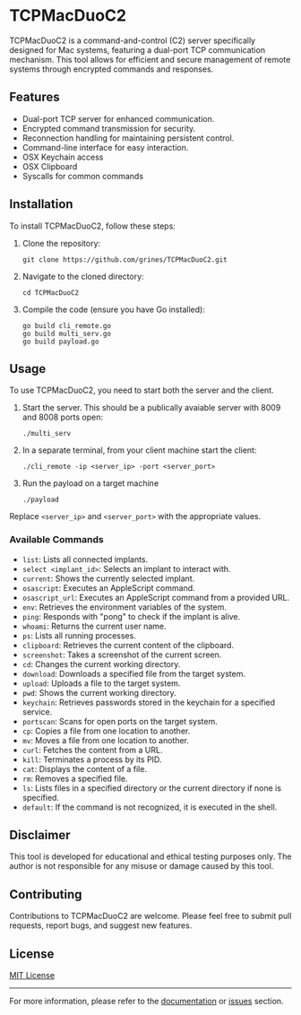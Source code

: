 # TCPMacDuoC2

TCPMacDuoC2 is a command-and-control (C2) server specifically designed for Mac systems, featuring a dual-port TCP communication mechanism. This tool allows for efficient and secure management of remote systems through encrypted commands and responses.

## Features

- Dual-port TCP server for enhanced communication.
- Encrypted command transmission for security.
- Reconnection handling for maintaining persistent control.
- Command-line interface for easy interaction.
- OSX Keychain access
- OSX Clipboard
- Syscalls for common commands

## Installation

To install TCPMacDuoC2, follow these steps:

1. Clone the repository:
   ```
   git clone https://github.com/grines/TCPMacDuoC2.git
   ```
2. Navigate to the cloned directory:
   ```
   cd TCPMacDuoC2
   ```
3. Compile the code (ensure you have Go installed):
   ```
   go build cli_remote.go
   go build multi_serv.go
   go build payload.go
   ```

## Usage

To use TCPMacDuoC2, you need to start both the server and the client.

1. Start the server. This should be a publically avaiable server with 8009 and 8008 ports open:
   ```
   ./multi_serv
   ```
2. In a separate terminal, from your client machine start the client:
   ```
   ./cli_remote -ip <server_ip> -port <server_port>
   ```
3. Run the payload on a target machine
   ```
   ./payload
   ```

Replace `<server_ip>` and `<server_port>` with the appropriate values.

### Available Commands

- `list`: Lists all connected implants.
- `select <implant_id>`: Selects an implant to interact with.
- `current`: Shows the currently selected implant.
- `osascript`: Executes an AppleScript command.
- `osascript_url`: Executes an AppleScript command from a provided URL.
- `env`: Retrieves the environment variables of the system.
- `ping`: Responds with "pong" to check if the implant is alive.
- `whoami`: Returns the current user name.
- `ps`: Lists all running processes.
- `clipboard`: Retrieves the current content of the clipboard.
- `screenshot`: Takes a screenshot of the current screen.
- `cd`: Changes the current working directory.
- `download`: Downloads a specified file from the target system.
- `upload`: Uploads a file to the target system.
- `pwd`: Shows the current working directory.
- `keychain`: Retrieves passwords stored in the keychain for a specified service.
- `portscan`: Scans for open ports on the target system.
- `cp`: Copies a file from one location to another.
- `mv`: Moves a file from one location to another.
- `curl`: Fetches the content from a URL.
- `kill`: Terminates a process by its PID.
- `cat`: Displays the content of a file.
- `rm`: Removes a specified file.
- `ls`: Lists files in a specified directory or the current directory if none is specified.
- `default`: If the command is not recognized, it is executed in the shell.

## Disclaimer

This tool is developed for educational and ethical testing purposes only. The author is not responsible for any misuse or damage caused by this tool.

## Contributing

Contributions to TCPMacDuoC2 are welcome. Please feel free to submit pull requests, report bugs, and suggest new features.

## License

[MIT License](LICENSE)

---

For more information, please refer to the [documentation](#) or [issues](https://github.com/yourusername/TCPMacDuoC2/issues) section.

